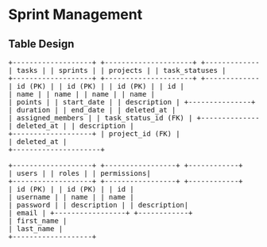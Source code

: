 # Sprint Management

## Table Design

<pre>
+-------------------+ +---------------------+ +----------------+ +---------------+
| tasks | | sprints | | projects | | task_statuses |
+-------------------+ +---------------------+ +----------------+ +---------------+
| id (PK) | | id (PK) | | id (PK) | | id |
| name | | name | | name | | name |
| points | | start_date | | description | +---------------+
| duration | | end_date | | deleted_at |
| assigned_members | | task_status_id (FK) | +----------------+
| deleted_at | | description |
+-------------------+ | project_id (FK) |
| deleted_at |
+---------------------+

+-------------------+ +-----------------+ +------------+
| users | | roles | | permissions|
+-------------------+ +-----------------+ +------------+
| id (PK) | | id (PK) | | id |
| username | | name | | name |
| password | | description | | description|
| email | +-----------------+ +------------+
| first_name |
| last_name |
+-------------------+
</pre>
